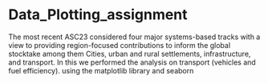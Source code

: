 # Data_Plotting_assignment

The most recent ASC23 considered four major systems-based tracks with a view to providing region-focused contributions to inform the global stocktake among them Cities, urban and rural settlements, infrastructure, and transport.
In this we performed the analysis on transport (vehicles and fuel efficiency). using the matplotlib library and seaborn
